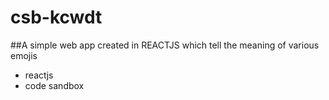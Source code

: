 # csb-kcwdt
##A simple web app created in REACTJS which tell the meaning of various emojis
* reactjs
* code sandbox
